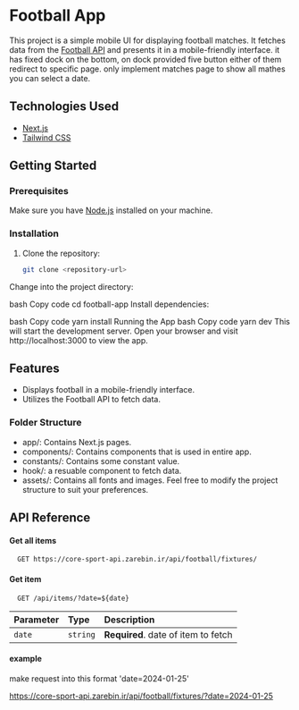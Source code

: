 # Football App

This project is a simple mobile UI for displaying football matches. It fetches data from the [Football API](https://core-sport-api.zarebin.ir/api/football/fixtures/) and presents it in a mobile-friendly interface.
it has fixed dock on the bottom, on dock provided five button either of them redirect to specific page.
only implement matches page to show all mathes you can select a date.
## Technologies Used

- [Next.js](https://nextjs.org/)
- [Tailwind CSS](https://tailwindcss.com/)

## Getting Started

### Prerequisites

Make sure you have [Node.js](https://nodejs.org/) installed on your machine.

### Installation

1. Clone the repository:

   ```bash
   git clone <repository-url>
Change into the project directory:

bash
Copy code
cd football-app
Install dependencies:

bash
Copy code
yarn install
Running the App
bash
Copy code
yarn dev
This will start the development server. Open your browser and visit http://localhost:3000 to view the app.

## Features
- Displays football in a mobile-friendly interface.
- Utilizes the Football API to fetch data.
### Folder Structure
- app/: Contains Next.js pages.
- components/: Contains components that is used in entire app.
- constants/: Contains some constant value.
- hook/: a resuable component to fetch data.
- assets/: Contains all fonts and images.
Feel free to modify the project structure to suit your preferences.

## API Reference

#### Get all items

```http
  GET https://core-sport-api.zarebin.ir/api/football/fixtures/
```

#### Get item

```http
  GET /api/items/?date=${date}
```

| Parameter | Type     | Description                       |
| :-------- | :------- | :-------------------------------- |
| `date`      | `string` | **Required**. date of item to fetch |

#### example

make request into this format 'date=2024-01-25'

https://core-sport-api.zarebin.ir/api/football/fixtures/?date=2024-01-25